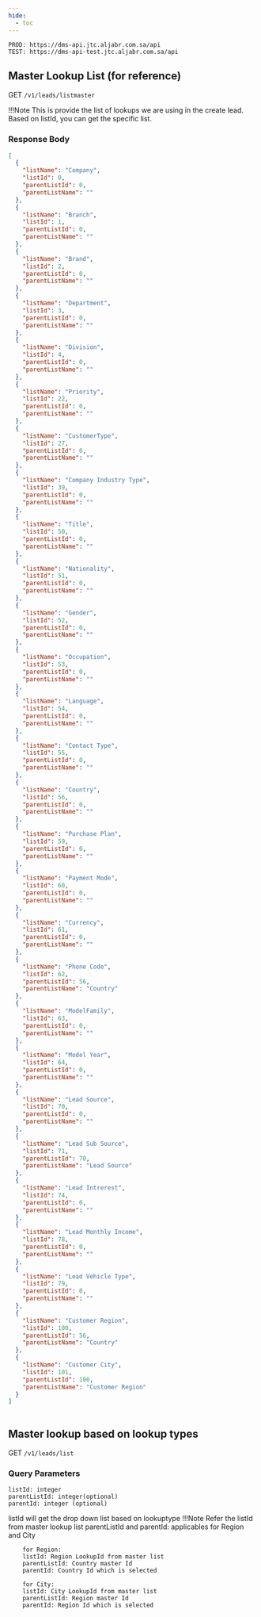 ```yaml
---
hide:
  - toc
---
```


```
PROD: https://dms-api.jtc.aljabr.com.sa/api
TEST: https://dms-api-test.jtc.aljabr.com.sa/api
```

## Master Lookup List (for reference)
<span class="http-get">GET</span> `/v1/leads/listmaster`

!!!Note
    This is provide the list of lookups we are using in the create lead. Based on listId, you can get the specific list.


### Response Body

```json
[
  {
    "listName": "Company",
    "listId": 0,
    "parentListId": 0,
    "parentListName": ""
  },
  {
    "listName": "Branch",
    "listId": 1,
    "parentListId": 0,
    "parentListName": ""
  },
  {
    "listName": "Brand",
    "listId": 2,
    "parentListId": 0,
    "parentListName": ""
  },
  {
    "listName": "Department",
    "listId": 3,
    "parentListId": 0,
    "parentListName": ""
  },
  {
    "listName": "Division",
    "listId": 4,
    "parentListId": 0,
    "parentListName": ""
  },
  {
    "listName": "Priority",
    "listId": 22,
    "parentListId": 0,
    "parentListName": ""
  },
  {
    "listName": "CustomerType",
    "listId": 27,
    "parentListId": 0,
    "parentListName": ""
  },
  {
    "listName": "Company Industry Type",
    "listId": 39,
    "parentListId": 0,
    "parentListName": ""
  },
  {
    "listName": "Title",
    "listId": 50,
    "parentListId": 0,
    "parentListName": ""
  },
  {
    "listName": "Nationality",
    "listId": 51,
    "parentListId": 0,
    "parentListName": ""
  },
  {
    "listName": "Gender",
    "listId": 52,
    "parentListId": 0,
    "parentListName": ""
  },
  {
    "listName": "Occupation",
    "listId": 53,
    "parentListId": 0,
    "parentListName": ""
  },
  {
    "listName": "Language",
    "listId": 54,
    "parentListId": 0,
    "parentListName": ""
  },
  {
    "listName": "Contact Type",
    "listId": 55,
    "parentListId": 0,
    "parentListName": ""
  },
  {
    "listName": "Country",
    "listId": 56,
    "parentListId": 0,
    "parentListName": ""
  },
  {
    "listName": "Purchase Plan",
    "listId": 59,
    "parentListId": 0,
    "parentListName": ""
  },
  {
    "listName": "Payment Mode",
    "listId": 60,
    "parentListId": 0,
    "parentListName": ""
  },
  {
    "listName": "Currency",
    "listId": 61,
    "parentListId": 0,
    "parentListName": ""
  },
  {
    "listName": "Phone Code",
    "listId": 62,
    "parentListId": 56,
    "parentListName": "Country"
  },
  {
    "listName": "ModelFamily",
    "listId": 63,
    "parentListId": 0,
    "parentListName": ""
  },
  {
    "listName": "Model Year",
    "listId": 64,
    "parentListId": 0,
    "parentListName": ""
  },
  {
    "listName": "Lead Source",
    "listId": 70,
    "parentListId": 0,
    "parentListName": ""
  },
  {
    "listName": "Lead Sub Source",
    "listId": 71,
    "parentListId": 70,
    "parentListName": "Lead Source"
  },
  {
    "listName": "Lead Intrerest",
    "listId": 74,
    "parentListId": 0,
    "parentListName": ""
  },
  {
    "listName": "Lead Monthly Income",
    "listId": 78,
    "parentListId": 0,
    "parentListName": ""
  },
  {
    "listName": "Lead Vehicle Type",
    "listId": 79,
    "parentListId": 0,
    "parentListName": ""
  },
  {
    "listName": "Customer Region",
    "listId": 100,
    "parentListId": 56,
    "parentListName": "Country"
  },
  {
    "listName": "Customer City",
    "listId": 101,
    "parentListId": 100,
    "parentListName": "Customer Region"
  }
]
 
```

## Master lookup based on lookup types
<span class="http-get">GET</span> `/v1/leads/list`

### Query Parameters

```
listId: integer
parentListId: integer(optional)
parentId: integer (optional)
``` 
listId will get the drop down list based on lookuptype
!!!Note
    Refer the listId from master lookup list
    parentListId and parentId: applicables for Region and City
    
        for Region: 
        listId: Region LookupId from master list
        parentListId: Country master Id
        parentId: Country Id which is selected
        
        for City: 
        listId: City LookupId from master list
        parentListId: Region master Id
        parentId: Region Id which is selected